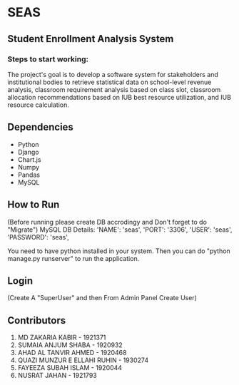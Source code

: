 # SEAS

## Student Enrollment Analysis System

### Steps to start working:

The project's goal is to develop a software system for stakeholders and
institutional bodies to retrieve statistical data on school-level revenue
analysis, classroom requirement analysis based on class slot, classroom
allocation recommendations based on IUB best resource utilization, and IUB
resource calculation.

## Dependencies

- Python
- Django
- Chart.js
- Numpy
- Pandas
- MySQL

## How to Run

(Before running please create DB accrodingy and Don't forget to do "Migrate")
MySQL DB Details:
'NAME': 'seas',
'PORT': '3306',
'USER': 'seas',
'PASSWORD': 'seas',

You need to have python installed in your system. Then you can do "python manage.py runserver" to run the application.

## Login

(Create A "SuperUser" and then From Admin Panel Create User)

## Contributors

1. MD ZAKARIA KABIR - 1921371
2. SUMAIA ANJUM SHABA - 1920932
3. AHAD AL TANVIR AHMED - 1920468
4. QUAZI MUNZUR E ELLAHI RUHIN - 1930274
5. FAYEEZA SUBAH ISLAM - 1920044
6. NUSRAT JAHAN - 1921793
